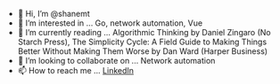 - 👋 Hi, I’m @shanemt
- 👀 I’m interested in ... Go, network automation, Vue
- 🌱 I’m currently reading ... Algorithmic Thinking by Daniel Zingaro (No Starch Press), The Simplicity Cycle: A Field Guide to Making Things Better Without Making Them Worse by Dan Ward (Harper Business)
- 💞️ I’m looking to collaborate on ... Network automation
- 📫 How to reach me ... [LinkedIn](https://www.linkedin.com/in/shanemountain/)

<!---
shanemt/shanemt is a ✨ special ✨ repository because its `README.md` (this file) appears on your GitHub profile.
You can click the Preview link to take a look at your changes.
--->
